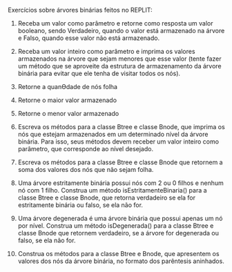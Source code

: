 Exercícios sobre árvores binárias feitos no REPLIT:
1) Receba um valor como parâmetro e retorne como resposta um valor booleano, sendo
Verdadeiro, quando o valor está armazenado na árvore e Falso, quando esse valor não
está armazenado.

2) Receba um valor inteiro como parâmetro e imprima os valores armazenados na árvore
que sejam menores que esse valor (tente fazer um método que se aproveite da estrutura
de armazenamento da árvore binária para evitar que ele tenha de visitar todos os nós).

3) Retorne a quanƟdade de nós folha

4) Retorne o maior valor armazenado

5) Retorne o menor valor armazenado

6) Escreva os métodos para a classe Btree e classe Bnode, que imprima os nós que
estejam armazenados em um determinado nível da árvore binária. Para isso, seus
métodos devem receber um valor inteiro como parâmetro, que corresponde ao nível
desejado.

7) Escreva os métodos para a classe Btree e classe Bnode que retornem a soma dos
valores dos nós que não sejam folha.

8) Uma árvore estritamente binária possui nós com 2 ou 0 filhos e nenhum nó com 1
filho. Construa um método isEstritamenteBinaria() para a classe Btree e classe Bnode,
que retorna verdadeiro se ela for estritamente binária ou falso, se ela não for.

9) Uma árvore degenerada é uma árvore binária que possui apenas um nó por nível.
Construa um método isDegenerada() para a classe Btree e classe Bnode que retornem
verdadeiro, se a árvore for degenerada ou falso, se ela não for.

10) Construa os métodos para a classe Btree e Bnode, que apresentem os valores dos nós
da árvore binária, no formato dos parêntesis aninhados. 
